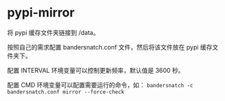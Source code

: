 # pypi-mirror

将 pypi 缓存文件夹链接到 /data。

按照自己的需求配置 bandersnatch.conf 文件，然后将该文件放在 pypi 缓存文件夹下。

配置 INTERVAL 环境变量可以控制更新频率，默认值是 3600 秒。

配置 CMD 环境变量可以配置需要运行的命令，如： `bandersnatch -c bandersnatch.conf mirror --force-check`
